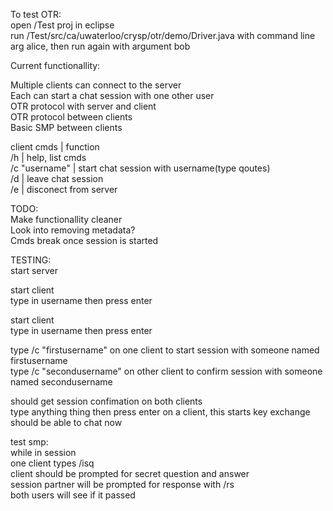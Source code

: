 To test OTR:   
open /Test proj in eclipse  
run /Test/src/ca/uwaterloo/crysp/otr/demo/Driver.java with command line arg alice, then run again with argument bob  

Current functionallity:

Multiple clients can connect to the server  
Each can start a chat session with one other user  
OTR protocol with server and client  
OTR protocol between clients   
Basic SMP between clients   


client cmds     | function  
/h              | help, list cmds  
/c "username"   | start chat session with username(type qoutes)  
/d              | leave chat session      
/e              | disconect from server  
  
TODO:  
Make functionallity cleaner  
Look into removing metadata?  
Cmds break once session is started  
 
TESTING:  
start server

start client  
type in username then press enter  

start client  
type in username then press enter  
  
type /c "firstusername" on one client to start session with someone named firstusername    
type /c "secondusername" on other client to confirm session  with someone named secondusername    

should get session confimation on both clients    
type anything thing then press enter on a client, this starts key exchange   
should be able to chat now  

test smp:    
while in session  
one client types /isq  
client should be prompted for secret question and answer    
session partner will be prompted for response with  /rs   
both users will see if it passed   






